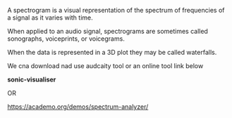 A spectrogram is a visual representation of the spectrum of frequencies of a signal as it varies with time. 

When applied to an audio signal, spectrograms are sometimes called sonographs, voiceprints, or voicegrams. 

When the data is represented in a 3D plot they may be called waterfalls.


We cna download nad use audcaity tool or an online tool link below

**sonic-visualiser**

OR

https://academo.org/demos/spectrum-analyzer/


